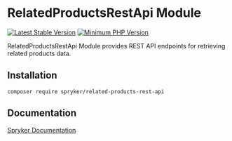 # RelatedProductsRestApi Module
[![Latest Stable Version](https://poser.pugx.org/spryker/related-products-rest-api/v/stable.svg)](https://packagist.org/packages/spryker/related-products-rest-api)
[![Minimum PHP Version](https://img.shields.io/badge/php-%3E%3D%208.0-8892BF.svg)](https://php.net/)

RelatedProductsRestApi Module provides REST API endpoints for retrieving related products data.

## Installation

```
composer require spryker/related-products-rest-api
```

## Documentation

[Spryker Documentation](https://docs.spryker.com)
